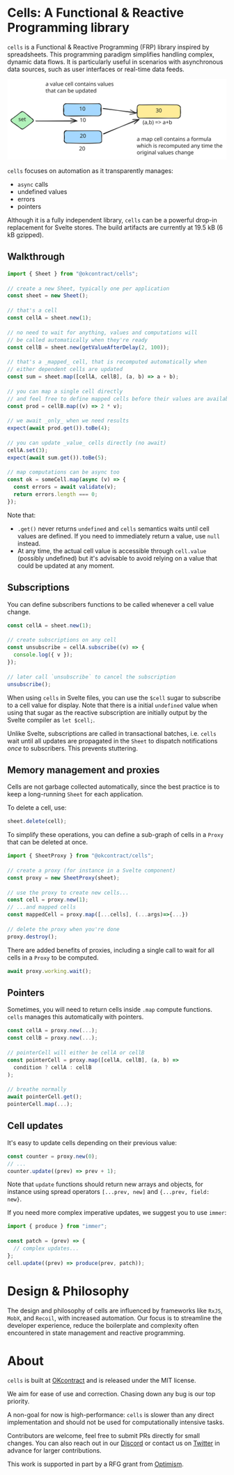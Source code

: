 # Cells: A Functional & Reactive Programming library

`cells` is a Functional & Reactive Programming (FRP) library inspired by
spreadsheets. This programming paradigm simplifies handling complex, dynamic
data flows. It is particularly useful in scenarios with asynchronous data
sources, such as user interfaces or real-time data feeds.

![cells are either values or functions](./assets/cells.svg)

`cells` focuses on automation as it transparently manages:

- `async` calls
- undefined values
- errors
- pointers

Although it is a fully independent library, `cells` can be a powerful drop-in
replacement for Svelte stores. The build artifacts are currently at 19.5 kB
(6 kB gzipped).

## Walkthrough

```typescript
import { Sheet } from "@okcontract/cells";

// create a new Sheet, typically one per application
const sheet = new Sheet();

// that's a cell
const cellA = sheet.new(1);

// no need to wait for anything, values and computations will
// be called automatically when they're ready
const cellB = sheet.new(getValueAfterDelay(2, 100));

// that's a _mapped_ cell, that is recomputed automatically when
// either dependent cells are updated
const sum = sheet.map([cellA, cellB], (a, b) => a + b);

// you can map a single cell directly
// and feel free to define mapped cells before their values are available
const prod = cellB.map((v) => 2 * v);

// we await _only_ when we need results
expect(await prod.get()).toBe(4);

// you can update _value_ cells directly (no await)
cellA.set(3);
expect(await sum.get()).toBe(5);

// map computations can be async too
const ok = someCell.map(async (v) => {
  const errors = await validate(v);
  return errors.length === 0;
});
```

Note that:

- `.get()` never returns `undefined` and `cells` semantics waits until cell
  values are defined. If you need to immediately return a value, use `null`
  instead.
- At any time, the actual cell value is accessible through `cell.value`
  (possibly undefined) but it's advisable to avoid relying on a value that could
  be updated at any moment.

## Subscriptions

You can define subscribers functions to be called whenever a cell value change.

```ts
const cellA = sheet.new(1);

// create subscriptions on any cell
const unsubscribe = cellA.subscribe((v) => {
  console.log({ v });
});

// later call `unsubscribe` to cancel the subscription
unsubscribe();
```

When using `cells` in Svelte files, you can use the `$cell` sugar to subscribe
to a cell value for display. Note that there is a initial `undefined` value when
using that sugar as the reactive subscription are initially output by the Svelte
compiler as `let $cell;`.

Unlike Svelte, subscriptions are called in transactional batches, i.e. `cells`
wait until all updates are propagated in the `Sheet` to dispatch notifications
_once_ to subscribers. This prevents stuttering.

## Memory management and proxies

Cells are not garbage collected automatically, since the best practice is to
keep a long-running `Sheet` for each application.

To delete a cell, use:

```ts
sheet.delete(cell);
```

To simplify these operations, you can define a sub-graph of cells in a `Proxy`
that can be deleted at once.

```ts
import { SheetProxy } from "@okcontract/cells";

// create a proxy (for instance in a Svelte component)
const proxy = new SheetProxy(sheet);

// use the proxy to create new cells...
const cell = proxy.new(1);
// ...and mapped cells
const mappedCell = proxy.map([...cells], (...args)=>{...})

// delete the proxy when you're done
proxy.destroy();
```

There are added benefits of proxies, including a single call to wait for all
cells in a `Proxy` to be computed.

```ts
await proxy.working.wait();
```

## Pointers

Sometimes, you will need to return cells inside `.map` compute functions.
`cells` manages this automatically with pointers.

```ts
const cellA = proxy.new(...);
const cellB = proxy.new(...);

// pointerCell will either be cellA or cellB
const pointerCell = proxy.map([cellA, cellB], (a, b) =>
  condition ? cellA : cellB
);

// breathe normally
await pointerCell.get();
pointerCell.map(...);
```

## Cell updates

It's easy to update cells depending on their previous value:

```ts
const counter = proxy.new(0);
// ...
counter.update((prev) => prev + 1);
```

Note that `update` functions should return new arrays and objects, for instance
using spread operators `[...prev, new]` and `{...prev, field: new}`.

If you need more complex imperative updates, we suggest you to use `immer`:

```typescript
import { produce } from "immer";

const patch = (prev) => {
  // complex updates...
};
cell.update((prev) => produce(prev, patch));
```

# Design & Philosophy

The design and philosophy of cells are influenced by frameworks like `RxJS`,
`MobX`, and `Recoil`, with increased automation. Our focus is to streamline the
developer experience, reduce the boilerplate and complexity often encountered in
state management and reactive programming.

# About

`cells` is built at [OKcontract](https://okcontract.com) and is released under
the MIT license.

We aim for ease of use and correction. Chasing down any bug is our top priority.

A non-goal for now is high-performance: `cells` is slower than any direct
implementation and should not be used for computationally intensive tasks.

Contributors are welcome, feel free to submit PRs directly for small changes.
You can also reach out in our [Discord](https://discord.gg/Cun5aF7k) or contact
us on [Twitter](https://x.com/okcontract) in advance for larger contributions.

This work is supported in part by a RFG grant from
[Optimism](https://optimism.io).
